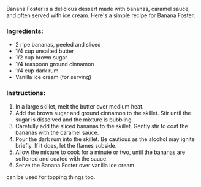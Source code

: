Banana Foster is a delicious dessert made with bananas, caramel sauce, and often served with ice cream. Here's a simple recipe for Banana Foster:

### Ingredients:

- 2 ripe bananas, peeled and sliced
- 1/4 cup unsalted butter
- 1/2 cup brown sugar
- 1/4 teaspoon ground cinnamon
- 1/4 cup dark rum
- Vanilla ice cream (for serving)

### Instructions:

1. In a large skillet, melt the butter over medium heat.
2. Add the brown sugar and ground cinnamon to the skillet. Stir until the sugar is dissolved and the mixture is bubbling.
3. Carefully add the sliced bananas to the skillet. Gently stir to coat the bananas with the caramel sauce.
4. Pour the dark rum into the skillet. Be cautious as the alcohol may ignite briefly. If it does, let the flames subside.
5. Allow the mixture to cook for a minute or two, until the bananas are softened and coated with the sauce.
6. Serve the Banana Foster over vanilla ice cream.

can be used for topping things too. 